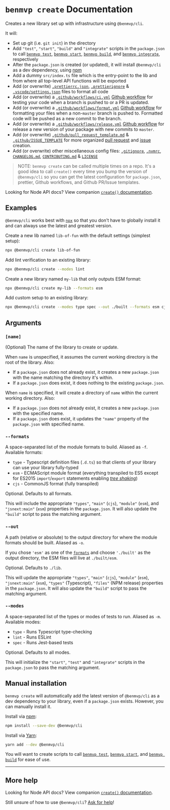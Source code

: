 # `benmvp create` Documentation

Creates a new library set up with infrastructure using `@benmvp/cli`.

It will:

- Set up git (i.e. `git init`) in the directory
- Add `"test"`, `"start"`, `"build"` and `"integrate"` scripts in the `package.json` to call [`benmvp test`](test.md), [`benmvp start`](start.md), [`benmvp build`](build.md), and [`benmvp integrate`](integrate.md), respectively
- After the `package.json` is created (or updated), it will install `@benmvp/cli` as a dev dependency, using [npm](https://docs.npmjs.com/)
- Add a dummy `src/index.ts` file which is the entry-point to the lib and from where all top-level API functions will be exported
- Add (or overwrite) [`.prettierrc.json`](https://github.com/benmvp/benmvp-cli/blob/master/.prettierrc.json), [`.prettierignore`](https://github.com/benmvp/benmvp-cli/blob/master/.prettierignore) & [`.vscode/settings.json`](https://github.com/benmvp/benmvp-cli/blob/master/.vscode/settings.json) files to format all code
- Add (or overwrite) a [`.github/workflows/ci.yml`](https://github.com/benmvp/benmvp-cli/blob/master/.github/workflows/ci.yml) [Github workflow](https://help.github.com/en/actions) for testing your code when a branch is pushed to or a PR is updated.
- Add (or overwrite) a [`.github/workflows/format.yml`](https://github.com/benmvp/benmvp-cli/blob/master/.github/workflows/format.yml) [Github workflow](https://help.github.com/en/actions) for formatting your files when a non-`master` branch is pushed to. Formatted code will be pushed as a new commit to the branch.
- Add (or overwrite) a [`.github/workflows/release.yml`](https://github.com/benmvp/benmvp-cli/blob/master/.github/workflows/release.yml) [Github workflow](https://help.github.com/en/actions) for release a new version of your package with new commits to `master`.
- Add (or overwrite) [`.github/pull_request_template.md`](https://github.com/benmvp/benmvp-cli/blob/master/.github/pull_request_template.md) & [`.github/ISSUE_TEMPLATE`](https://github.com/benmvp/benmvp-cli/tree/master/.github/ISSUE_TEMPLATE) for more organized [pull request](https://help.github.com/en/github/building-a-strong-community/creating-a-pull-request-template-for-your-repository) and [issue](https://help.github.com/en/github/building-a-strong-community/configuring-issue-templates-for-your-repository) creation.
- Add (or overwrite) other miscellaneous config files: [`.gitignore`](https://github.com/benmvp/benmvp-cli/blob/master/.gitignore), [`.nvmrc`](https://github.com/benmvp/benmvp-cli/blob/master/.nvmrc), [`CHANGELOG.md`](https://github.com/benmvp/benmvp-cli/blob/master/CHANGELOG.md), [`CONTRIBUTING.md`](https://github.com/benmvp/benmvp-cli/blob/master/CONTRIBUTING.md) & [`LICENSE`](https://github.com/benmvp/benmvp-cli/blob/master/LICENSE)

> NOTE: `benmvp create` can be called multiple times on a repo. It's a good idea to call `create()` every time you bump the version of `@benmvp/cli` so you can get the latest configuration for `package.json`, prettier, Github workflows, and Github PR/Issue templates.

Looking for Node API docs? View companion [`create()` documentation](../api/create.md).

## Examples

`@benmvp/cli` works best with [`npx`](https://github.com/zkat/npx) so that you don't have to globally install it and can always use the latest and greatest version.

Create a new lib named `lib-of-fun` with the default settings (simplest setup):

```sh
npx @benmvp/cli create lib-of-fun
```

Add lint verification to an existing library:

```sh
npx @benmvp/cli create --modes lint
```

Create a new library named `my-lib` that only outputs ESM format:

```sh
npx @benmvp/cli create my-lib --formats esm
```

Add custom setup to an existing library:

```sh
npx @benmvp/cli create --modes type spec --out ./built --formats esm cjs
```

## Arguments

### `[name]`

(Optional) The name of the library to create or update.

When `name` is unspecified, it assumes the current working directory is the root of the library. Also:

- If a `package.json` does not already exist, it creates a new `package.json` with the name matching the directory it's within.
- If a `package.json` does exist, it does nothing to the existing `package.json`.

When `name` is specified, it will create a directory of `name` within the current working directory. Also:

- If a `package.json` does not already exist, it creates a new `package.json` with the specified name.
- If a `package.json` does exist, it updates the `"name"` property of the `package.json` with specified name.

### `--formats`

A space-separated list of the module formats to build. Aliased as `-f`. Available formats:

- `type` - Typescript definition files (`.d.ts`) so that clients of your library can use your library fully-typed
- `esm` - ECMAScript module format (everything transpiled to ES5 except for ES2015 `import`/`export` statements enabling [_tree shaking_](https://webpack.js.org/guides/tree-shaking/))
- `cjs` - CommonJS format (fully transpiled)

Optional. Defaults to all formats.

This will include the appropriate `"types"`, `"main"` (`cjs`), `"module"` (`esm`), and `"jsnext:main"` (`esm`) properties in the `package.json`. It will also update the `"build"` script to pass the matching argument.

### `--out`

A path (relative or absolute) to the output directory for where the module formats should be built. Aliased as `-o`.

If you chose `'esm'` as one of the [`formats`](#formats) and choose `'./built'` as the output directory, the ESM files will live at `./built/esm`.

Optional. Defaults to `./lib`.

This will update the appropriate `"types"`, `"main"` (`cjs`), `"module"` (`esm`), `"jsnext:main"` (`esm`), `"types"` (Typescript), `"files"` (NPM release) properties in the `package.json`. It will also update the `"build"` script to pass the matching argument.

### `--modes`

A space-separated list of the types or modes of tests to run. Aliased as `-m`. Available modes:

- `type` - Runs Typescript type-checking
- `lint` - Runs ESLint
- `spec` - Runs Jest-based tests

Optional. Defaults to all modes.

This will initialize the `"start"`, `"test"` and `"integrate"` scripts in the `package.json` to pass the matching argument.

## Manual installation

`benmvp create` will automatically add the latest version of `@benmvp/cli` as a dev dependency to your library, even if a `package.json` exists. However, you can manually install it.

Install via [npm](https://docs.npmjs.com/getting-started/installing-npm-packages-locally):

```sh
npm install --save-dev @benmvp/cli
```

Install via [Yarn](https://yarnpkg.com/lang/en/docs/managing-dependencies/):

```sh
yarn add --dev @benmvp/cli
```

You will want to create scripts to call [`benmvp test`](test.md), [`benmvp start`](start.md), and [`benmvp build`](build.md) for ease of use.

---

## More help

Looking for Node API docs? View companion [`create()` documentation](../api/create.md).

Still unsure of how to use `@benmvp/cli`? [Ask for help](https://github.com/benmvp/benmvp-cli/issues)!
